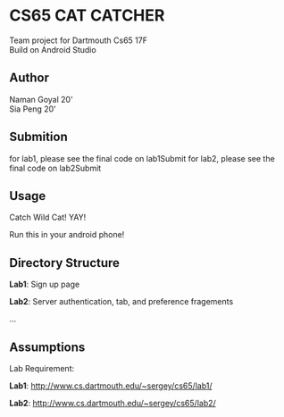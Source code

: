 # CS65 CAT CATCHER

Team project for Dartmouth Cs65 17F <br>
Build on Android Studio

## Author
Naman Goyal 20'<br>
Sia Peng 20'

## Submition

for lab1, please see the final code on lab1Submit
for lab2, please see the final code on lab2Submit


## Usage

Catch Wild Cat! YAY! 

Run this in your android phone!

## Directory Structure

**Lab1**: Sign up page

**Lab2**: Server authentication, tab, and preference fragements

...

## Assumptions
Lab Requirement:

**Lab1**: http://www.cs.dartmouth.edu/~sergey/cs65/lab1/

**Lab2**: http://www.cs.dartmouth.edu/~sergey/cs65/lab2/

